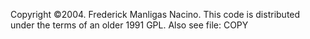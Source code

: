 Copyright ©2004. Frederick Manligas Nacino. This code is distributed under the
terms of an older 1991 GPL.
Also see file: COPY
